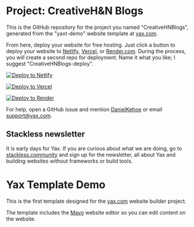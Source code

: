# Project: CreativeH&N Blogs

This is the GitHub repository for the project you named "CreativeHNBlogs", generated from the "yaxt-demo" website template at [yax.com](https://yax.com).

From here, deploy your website for free hosting. Just click a button to deploy your website to [Netlify](https://www.netlify.com/), [Vercel](https://vercel.com/), or [Render.com](https://render.com/). During the process, you will create a second repo for deployment. Name it what you like; I suggest "CreativeHNBlogs-deploy".

[![Deploy to Netlify](https://www.netlify.com/img/deploy/button.svg)](https://app.netlify.com/start/deploy?repository=https://github.com/Nafeel483/CreativeHNBlogs)

[![Deploy to Vercel](https://vercel.com/button)](https://vercel.com/import/project?template=https://github.com/Nafeel483/CreativeHNBlogs)

[![Deploy to Render](https://render.com/images/deploy-to-render-button.svg)](https://render.com/deploy)

For help, open a GitHub issue and mention [DanielKehoe](https://github.com/DanielKehoe) or email [support@yax.com](mailto:support@yax.com?subject=[GitHub]%20CreativeHNBlogs).

## Stackless newsletter

It is early days for Yax. If you are curious about what we are doing, go to [stackless.community](https://stackless.community/) and sign up for the newsletter, all about Yax and building websites without frameworks or build tools.



# Yax Template Demo

This is the first template designed for the [yax.com](https://yax.com/) website builder project.

The template includes the [Mavo](https://mavo.io/) website editor so you can edit content on the website.

